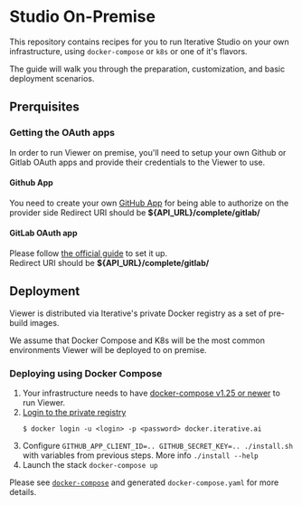# Studio On-Premise

This repository contains recipes for you to run Iterative Studio on your own
infrastructure, using `docker-compose` or `k8s` or one of it's flavors.

The guide will walk you through the preparation, customization, and basic
deployment scenarios.

## Prerquisites

### Getting the OAuth apps

In order to run Viewer on premise, you'll need to setup your own Github or
Gitlab OAuth apps and provide their credentials to the Viewer to use.

#### Github App

You need to create your own [GitHub App](https://docs.github.com/en/developers/apps/getting-started-with-apps/about-apps#about-github-apps) for being able to authorize on the provider side
Redirect URI should be **${API_URL}/complete/gitlab/**

#### GitLab OAuth app

Please follow [the official guide](https://docs.gitlab.com/ee/integration/oauth_provider.html) to set it up.  
Redirect URI should be **${API_URL}/complete/gitlab/**

## Deployment

Viewer is distributed via Iterative's private Docker registry as a set of
pre-build images.

We assume that Docker Compose and K8s will be the most common environments
Viewer will be deployed to on premise.

### Deploying using Docker Compose

1. Your infrastructure needs to have
   [docker-compose v1.25 or newer](https://docs.docker.com/compose/install/) to
   run Viewer.
2. [Login to the private registry](https://docs.docker.com/engine/reference/commandline/login/)
   ```
   $ docker login -u <login> -p <password> docker.iterative.ai
   ```
3. Configure `GITHUB_APP_CLIENT_ID=.. GITHUB_SECRET_KEY=.. ./install.sh` with variables
   from previous steps.
   More info `./install --help`
4. Launch the stack `docker-compose up`

Please see [`docker-compose`](/docker-compose/) and generated `docker-compose.yaml` for more details.
